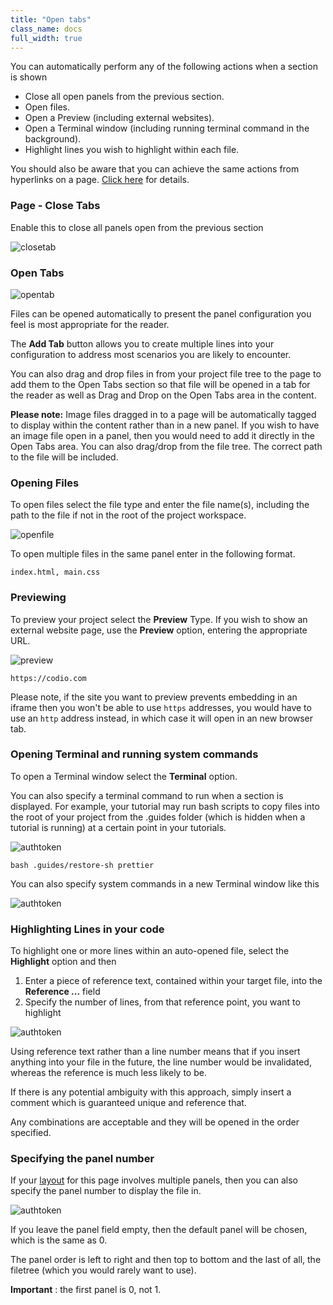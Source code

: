 ```yaml
---
title: "Open tabs"
class_name: docs
full_width: true
---
```


You can automatically perform any of the following actions when a section is shown

- Close all open panels from the previous section.
- Open files.
- Open a Preview (including external websites).
- Open a Terminal window (including running terminal command in the background).
- Highlight lines you wish to highlight within each file.

You should also be aware that you can achieve the same actions from hyperlinks on a page. [Click here](/docs/content/authoring/page-edit/inline) for details.

### Page - Close Tabs
Enable this to close all panels open from the previous section

<img alt="closetab" src="/img/docs/guides/page.png" class="simple"/>

### Open Tabs

<img alt="opentab" src="/img/docs/guides/guide_files.png" class="simple"/>

Files can be opened automatically to present the panel configuration you feel is most appropriate for the reader.

The **Add Tab** button allows you to create multiple lines into your configuration to address most scenarios you are likely to encounter.

You can also drag and drop files in from your project file tree to the page to add them to the Open Tabs section so that file will be opened in a tab for the reader as well as Drag and Drop on the Open Tabs area in the content.

**Please note:** Image files dragged in to a page will be automatically tagged to display within the content rather than in a new panel. If you wish to have an image file open in a panel, then you would need to add it directly in the Open Tabs area. You can also drag/drop from the file tree. The correct path to the file will be included.

### Opening Files
To open files select the file type and enter the file name(s), including the path to the file if not in the root of the project workspace.

<img alt="openfile" src="/img/docs/guides/type_file.png" class="simple"/>

To open multiple files in the same panel enter in the following format.

```
index.html, main.css
```

### Previewing
To preview your project select the **Preview** Type. If you wish to show an external website page, use the **Preview** option, entering the appropriate URL.

<img alt="preview" src="/img/docs/guides/type_preview.png" class="simple"/>

```
https://codio.com
```

Please note, if the site you want to preview prevents embedding in an iframe then you won't be able to use `https` addresses, you would have to use an `http` address instead, in which case it will open in an new browser tab.

### Opening Terminal and running system commands
To open a Terminal window select the **Terminal** option.

You can also specify a terminal command to run when a section is displayed. For example, your tutorial may run bash scripts to copy files into the root of your project from the .guides folder (which is hidden when a tutorial is running) at a certain point in your tutorials.

<img alt="authtoken" src="/img/docs/guides/type_terminal.png" class="simple"/>

```
bash .guides/restore-sh prettier
```

You can also specify system commands in a new Terminal window like this

<img alt="authtoken" src="/img/docs/guides/terminal_command.png" class="simple"/>


### Highlighting Lines in your code
To highlight one or more lines within an auto-opened file, select the **Highlight** option and then

1. Enter a piece of reference text, contained within your target file, into the **Reference ...** field
2. Specify the number of lines, from that reference point, you want to highlight

<img alt="authtoken" src="/img/docs/guides/type_highlight.png" class="simple"/>


Using reference text rather than a line number means that if you insert anything into your file in the future, the line number would be invalidated, whereas the reference is much less likely to be.

If there is any potential ambiguity with this approach, simply insert a comment which is guaranteed unique and reference that.

Any combinations are acceptable and they will be opened in the order specified.

<a name="specifypanel"></a>
### Specifying the panel number
If your [layout](/docs/content/authoring/settings-actions/page/) for this page involves multiple panels, then you can also specify the panel number to display the file in.

<img alt="authtoken" src="/img/docs/guides/panel.png" class="simple"/>

If you leave the panel field empty, then the default panel will be chosen, which is the same as 0.

The panel order is left to right and then top to bottom and the last of all, the filetree (which you would rarely want to use).

**Important** : the first panel is 0, not 1.
